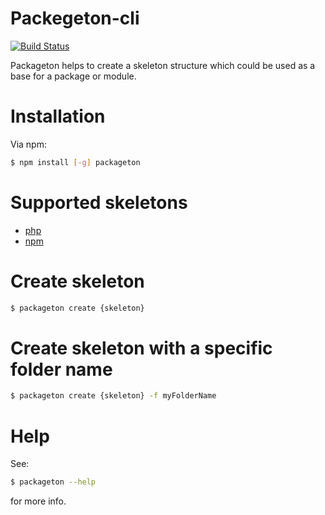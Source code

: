 # Packegeton-cli

[![Build Status](https://travis-ci.com/roliod/packageton.svg?token=xLWRR38GPhFQuvaZTh9c&branch=master)](https://travis-ci.com/roliod/packageton)

Packageton helps to create a skeleton structure which could be used as a base for a package or module.

# Installation

Via npm:

```bash
$ npm install [-g] packageton
```

# Supported skeletons

+ [php](https://github.com/roliod/packageton-php)
+ [npm](https://github.com/roliod/packageton-npm)

# Create skeleton

```bash
$ packageton create {skeleton}
```

# Create skeleton with a specific folder name

```bash
$ packageton create {skeleton} -f myFolderName
```

# Help

See:

```bash
$ packageton --help
```
    
for more info.
